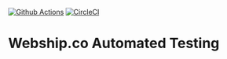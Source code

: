 [![Github Actions](https://github.com/webshipco/webshipco-automated-testing/actions/workflows/github-actions.yml/badge.svg?branch=main)](https://github.com/webshipco/webshipco-automated-testing/actions)
[![CircleCI](https://dl.circleci.com/status-badge/img/gh/webshipco/webshipco-automated-testing/tree/main.svg?style=svg)](https://dl.circleci.com/status-badge/redirect/gh/webshipco/webshipco-automated-testing/tree/main)
# Webship.co Automated Testing

